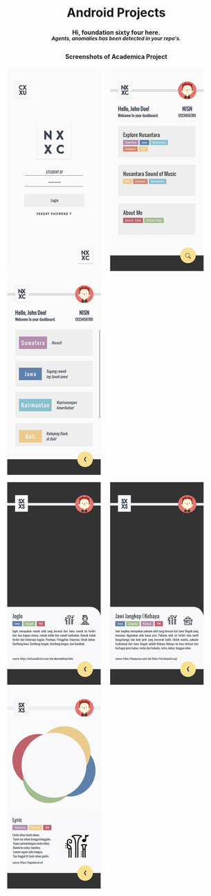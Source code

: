 <h1 align="center"> Android Projects </h1>
<h4 align = "center"> <b> Hi, foundation sixty four here. </b><br>
<i><sup> Agents, anomalies has been detected in your repo's. </sup></i></h4>

<center><h4><b>Screenshots of Academica Project</b></h4></center>


![Login](fig/s1_login.png) &emsp;
![Dash](fig/s2_dash.png) &emsp;
![Menu](fig/s3_menu.png) &emsp;

![House](fig/s4_house.png) &emsp;
![Cloth](fig/s5_cloth.png) &emsp;
![Music](fig/s6_music.png) &emsp;
